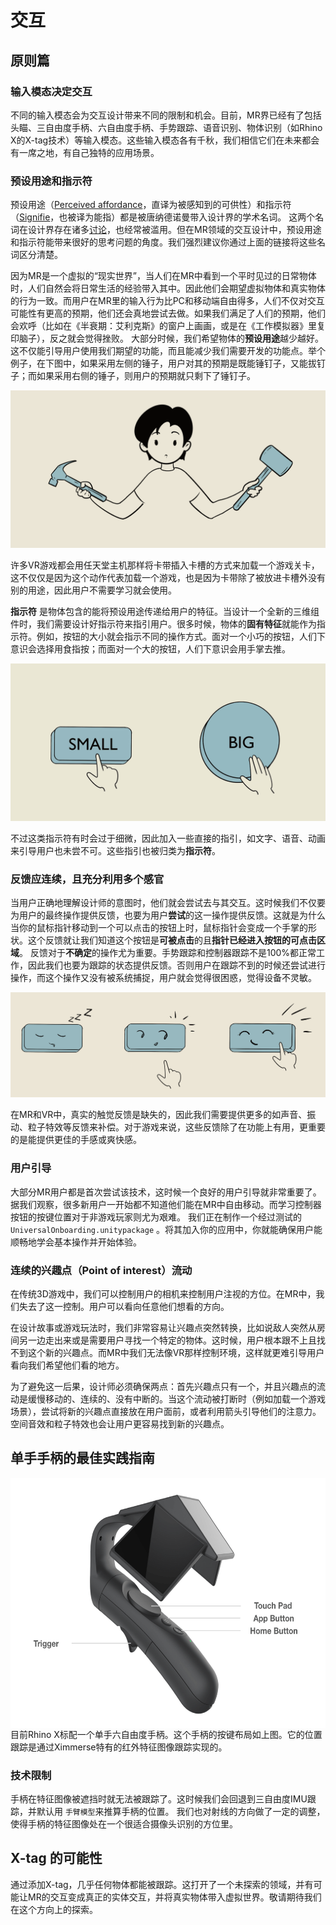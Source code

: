 # 交互

## 原则篇

### 输入模态决定交互
不同的输入模态会为交互设计带来不同的限制和机会。目前，MR界已经有了包括头瞄、三自由度手柄、六自由度手柄、手势跟踪、语音识别、物体识别（如Rhino X的X-tag技术）等输入模态。这些输入模态各有千秋，我们相信它们在未来都会有一席之地，有自己独特的应用场景。

### 预设用途和指示符
预设用途（[Perceived affordance](https://www.zhihu.com/question/19608055/answer/13492182)，直译为被感知到的可供性）和指示符（[Signifie](https://www.zhihu.com/question/19965677/answer/106097258)，也被译为能指）都是被唐纳德诺曼带入设计界的学术名词。
这两个名词在设计界存在诸多[讨论](https://ux.stackexchange.com/a/94270)，也经常被滥用。但在MR领域的交互设计中，预设用途和指示符能带来很好的思考问题的角度。我们强烈建议你通过上面的链接将这些名词区分清楚。

因为MR是一个虚拟的“现实世界”，当人们在MR中看到一个平时见过的日常物体时，人们自然会将日常生活的经验带入其中。因此他们会期望虚拟物体和真实物体的行为一致。而用户在MR里的输入行为比PC和移动端自由得多，人们不仅对交互可能性有更高的预期，他们还会真地尝试去做。如果我们满足了人们的预期，他们会欢呼（比如在《半衰期：艾利克斯》的窗户上画画，或是在《工作模拟器》里复印脑子），反之就会觉得挫败。
大部分时候，我们希望物体的**预设用途**越少越好。这不仅能引导用户使用我们期望的功能，而且能减少我们需要开发的功能点。举个例子，在下图中，如果采用左侧的锤子，用户对其的预期是既能锤钉子，又能拔钉子；而如果采用右侧的锤子，则用户的预期就只剩下了锤钉子。

![Two affordances in one](../images/interaction_affordances.jpg)

许多VR游戏都会用任天堂主机那样将卡带插入卡槽的方式来加载一个游戏关卡，这不仅仅是因为这个动作代表加载一个游戏，也是因为卡带除了被放进卡槽外没有别的用途，因此用户不需要学习就会使用。

**指示符** 是物体包含的能将预设用途传递给用户的特征。当设计一个全新的三维组件时，我们需要设计好指示符来指引用户。很多时候，物体的**固有特征**就能作为指示符。例如，按钮的大小就会指示不同的操作方式。面对一个小巧的按钮，人们下意识会选择用食指按；而面对一个大的按钮，人们下意识会用手掌去推。

![Size can be signifier](../images/interaction_button.jpg)

不过这类指示符有时会过于细微，因此加入一些直接的指引，如文字、语音、动画来引导用户也未尝不可。这些指引也被归类为**指示符**。

### 反馈应连续，且充分利用多个感官
当用户正确地理解设计师的意图时，他们就会尝试去与其交互。这时候我们不仅要为用户的最终操作提供反馈，也要为用户**尝试**的这一操作提供反馈。这就是为什么当你的鼠标指针移动到一个可以点击的按钮上时，鼠标指针会变成一个手掌的形状。这个反馈就让我们知道这个按钮是**可被点击**的且**指针已经进入按钮的可点击区域**。
反馈对于**不确定**的操作尤为重要。手势跟踪和控制器跟踪不是100%都正常工作，因此我们也要为跟踪的状态提供反馈。否则用户在跟踪不到的时候还尝试进行操作，而这个操作又没有被系统捕捉，用户就会觉得很困惑，觉得设备不灵敏。

![Feedback removes uncertainty](../images/interaction_feedback.jpg)

在MR和VR中，真实的触觉反馈是缺失的，因此我们需要提供更多的如声音、振动、粒子特效等反馈来补偿。对于游戏来说，这些反馈除了在功能上有用，更重要的是能提供更佳的手感或爽快感。

### 用户引导
大部分MR用户都是首次尝试该技术，这时候一个良好的用户引导就非常重要了。据我们观察，很多新用户一开始都不知道他们能在MR中自由移动。而学习控制器按钮的按键位置对于非游戏玩家则尤为艰难。
我们正在制作一个经过测试的 `UniversalOnboarding.unitypackage` 。将其加入你的应用中，你就能确保用户能顺畅地学会基本操作并开始体验。

### 连续的兴趣点（Point of interest）流动
在传统3D游戏中，我们可以控制用户的相机来控制用户注视的方位。在MR中，我们失去了这一控制。用户可以看向任意他们想看的方向。

在设计故事或游戏玩法时，我们非常容易让兴趣点突然转换，比如说敌人突然从房间另一边走出来或是需要用户寻找一个特定的物体。这时候，用户根本跟不上且找不到这个新的兴趣点。而MR中我们无法像VR那样控制环境，这样就更难引导用户看向我们希望他们看的地方。

为了避免这一后果，设计师必须确保两点：首先兴趣点只有一个，并且兴趣点的流动是缓慢移动的、连续的、没有中断的。当这个流动被打断时（例如加载一个游戏场景），尝试将新的兴趣点直接放在用户面前，或者利用箭头引导他们的注意力。空间音效和粒子特效也会让用户更容易找到新的兴趣点。

## 单手手柄的最佳实践指南
<img src="../images/Interaction_controller.png" height="400" style="margin: 0 auto; display: block;">
目前Rhino X标配一个单手六自由度手柄。这个手柄的按键布局如上图。它的位置跟踪是通过Ximmerse特有的红外特征图像跟踪实现的。

### 技术限制
手柄在特征图像被遮挡时就无法被跟踪了。这时候我们会回退到三自由度IMU跟踪，并默认用 `手臂模型`来推算手柄的位置。
我们也对射线的方向做了一定的调整，使得手柄的特征图像处在一个很适合摄像头识别的方位里。

<!-- ### Grab
Grabbing is a fundamental interaction in MR. Feedbacks for hovering, grabbing can be easily added with our `InteractionToolkit.unitypackage`.
For far field interaction, we came up with several novel interaction techniques which you can try out.
#### Far field grabbing techniques : Zoom Grab and Portal Grab
[zoom grab]
[distance hover grab] -->
<!-- ### Onboarding -->

## X-tag 的可能性
通过添加X-tag，几乎任何物体都能被跟踪。这打开了一个未探索的领域，并有可能让MR的交互变成真正的实体交互，并将真实物体带入虚拟世界。敬请期待我们在这个方向上的探索。
<!--
### Technology limitations
### Case study: MR Kitchen Kit
-->
